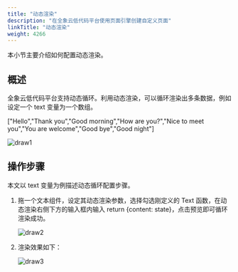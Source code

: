 ```yaml
---
title: "动态渲染"
description: "在全象云低代码平台使用页面引擎创建自定义页面"
linkTitle: "动态渲染"
weight: 4266
---
```


本小节主要介绍如何配置动态渲染。

## 概述

全象云低代码平台支持动态循环。利用动态渲染，可以循环渲染出多条数据，例如设定一个 text 变量为一个数组。

["Hello","Thank you","Good morning","How are you?","Nice to meet you","You are welcome","Good bye","Good night"]

![draw1](/images/manual/custom/page_design/draw1.png)

## 操作步骤

本文以 text 变量为例描述动态循环配置步骤。

1. 拖一个文本组件，设定其动态渲染参数，选择勾选刚定义的 Text 函数，在动态渲染右侧下方的输入框内输入 return {content: state}，点击预览即可循环渲染成功。

   ![draw2](/images/manual/custom/page_design/draw2.png)

2. 渲染效果如下：

   ![draw3](/images/manual/custom/page_design/draw3.png)

